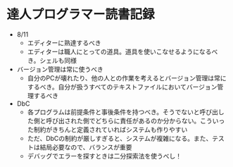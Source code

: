 # 達人プログラマー読書記録
- 8/11
  - エディターに熟達するべき
  - エディターは職人にとっての道具。道具を使いこなせるようになるべき。シェルも同様
- バージョン管理は常に使うべき
  - 自分のPCが壊れたり、他の人との作業を考えるとバージョン管理は常にするべき。自分が扱うすべてのテキストファイルにおいてバージョン管理するべき
- DbC
  - 各プログラムは前提条件と事後条件を持つべき。そうでないと呼び出した側と呼び出された側でどちらに責任があるのか分からない。こういった制約がきちんと定義されていればシステムも作りやすい
  - ただ、DbCの制約が厳しすぎると、システムが複雑になる。また、テストは結局必要なので、バランスが重要
  - デバッグでエラーを探すときは二分探索法を使うべし！
